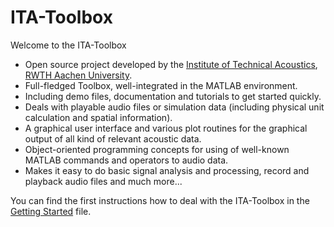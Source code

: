 # ITA-Toolbox
Welcome to the ITA-Toolbox

* Open source project developed by the [Institute of Technical Acoustics](http://www.akustik.rwth-aachen.de/), [RWTH Aachen University](http://www.rwth-aachen.de/).
* Full-fledged Toolbox, well-integrated in the MATLAB environment.
* Including demo files, documentation and tutorials to get started quickly.
* Deals with playable audio files or simulation data (including physical unit calculation and spatial information).
* A graphical user interface and various plot routines for the graphical output of all kind of relevant acoustic data.
* Object-oriented programming concepts for using of well-known MATLAB commands and operators to audio data.
* Makes it easy to do basic signal analysis and processing, record and playback audio files and much more...

You can find the first instructions how to deal with the ITA-Toolbox in the [Getting Started](Getting_Started.txt) file.